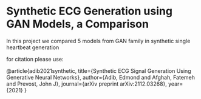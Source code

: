 # Synthetic ECG Generation using GAN Models, a Comparison
In this project we compared 5 models from GAN family in synthetic single heartbeat generation

for citation please use:

@article{adib2021synthetic,
  title={Synthetic ECG Signal Generation Using Generative Neural Networks},
  author={Adib, Edmond and Afghah, Fatemeh and Prevost, John J},
  journal={arXiv preprint arXiv:2112.03268},
  year={2021}
}

